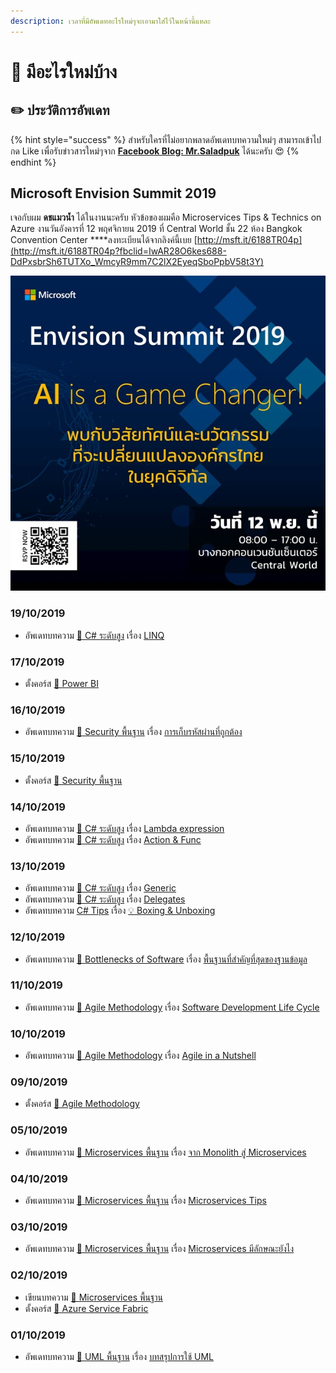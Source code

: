 ```yaml
---
description: เวลาที่มีอัพเดทอะไรใหม่ๆจะเอามาใส่ไว้ในหน้านี้แหละ
---
```


# 📰 มีอะไรใหม่บ้าง

## ✏️ ประวัติการอัพเดท

{% hint style="success" %}
สำหรับใครที่ไม่อยากพลาดอัพเดทบทความใหม่ๆ สามารถเข้าไปกด Like เพื่อรับข่าวสารใหม่ๆจาก [**Facebook Blog: Mr.Saladpuk**](https://www.facebook.com/mr.saladpuk) ได้นะครับ 😍
{% endhint %}

## **Microsoft Envision Summit 2019** 

เจอกับผม **ดชแมวน้ำ** ได้ในงานนะครับ หัวข้อของผมคือ Microservices Tips & Technics on Azure งานวันอังคารที่ 12 พฤศจิกายน 2019 ที่ Central World ชั้น 22 ห้อง Bangkok Convention Center ****ลงทะเบียนได้จากลิงค์นี้เบย [http://msft.it/6188TR04p](http://msft.it/6188TR04p?fbclid=IwAR28O6kes688-DdPxsbrSh6TUTXo_WmcyR9mm7C2lX2EyeqSboPpbV58t3Y)

![](../.gitbook/assets/image%20%28178%29.png)

### 19/10/2019

* อัพเดทบทความ [👨 C\# ระดับสูง](https://saladpuk.gitbook.io/learn/beginner-1/csharp101/advanced) เรื่อง [LINQ](https://saladpuk.gitbook.io/learn/beginner-1/csharp101/advanced/linq-demo)

### 17/10/2019

* ตั้งคอร์ส [👶 Power BI](https://saladpuk.gitbook.io/learn/cloud/power-bi)

### 16/10/2019

* อัพเดทบทความ [👦 Security พื้นฐาน](https://saladpuk.gitbook.io/learn/basic/security101) เรื่อง [การเก็บรหัสผ่านที่ถูกต้อง](https://saladpuk.gitbook.io/learn/basic/security101/secure-password)

### 15/10/2019

* ตั้งคอร์ส [👦 Security พื้นฐาน](https://saladpuk.gitbook.io/learn/basic/security101)

### 14/10/2019

* อัพเดทบทความ [👨 C\# ระดับสูง](https://saladpuk.gitbook.io/learn/beginner-1/csharp101/advanced) เรื่อง [Lambda expression](https://saladpuk.gitbook.io/learn/beginner-1/csharp101/advanced/lambda-expression)
* อัพเดทบทความ [👨 C\# ระดับสูง](https://saladpuk.gitbook.io/learn/beginner-1/csharp101/advanced) เรื่อง [Action & Func](https://saladpuk.gitbook.io/learn/beginner-1/csharp101/advanced/action-and-func)

### 13/10/2019

* อัพเดทบทความ [👨 C\# ระดับสูง](https://saladpuk.gitbook.io/learn/beginner-1/csharp101/advanced) เรื่อง [Generic](https://saladpuk.gitbook.io/learn/beginner-1/csharp101/advanced/generic)
* อัพเดทบทความ [👨 C\# ระดับสูง](https://saladpuk.gitbook.io/learn/beginner-1/csharp101/advanced) เรื่อง [Delegates](https://saladpuk.gitbook.io/learn/beginner-1/csharp101/advanced/delegates)
* อัพเดทบทความ [C\# Tips](https://saladpuk.gitbook.io/learn/beginner-1/csharp101/tips) เรื่อง [💡 Boxing & Unboxing](https://saladpuk.gitbook.io/learn/beginner-1/csharp101/tips/boxing-and-unboxing)

### 12/10/2019

* อัพเดทบทความ [👦 Bottlenecks of Software](https://saladpuk.gitbook.io/learn/basic/bottlenecks) เรื่อง [พื้นฐานที่สำคัญที่สุดของฐานข้อมูล](https://saladpuk.gitbook.io/learn/basic/bottlenecks/work-with-db)

### 11/10/2019

* อัพเดทบทความ [👦 Agile Methodology](https://saladpuk.gitbook.io/learn/basic/agile-methodology) เรื่อง [Software Development Life Cycle](https://saladpuk.gitbook.io/learn/basic/agile-methodology/sdlc)

### 10/10/2019

* อัพเดทบทความ [👦 Agile Methodology](https://saladpuk.gitbook.io/learn/basic/agile-methodology) เรื่อง [Agile in a Nutshell](https://saladpuk.gitbook.io/learn/basic/agile-methodology/agile-in-a-nutshell)

### 09/10/2019

* ตั้งคอร์ส [👦 Agile Methodology](https://saladpuk.gitbook.io/learn/basic/agile-methodology)

### 05/10/2019

* อัพเดทบทความ [👶 Microservices พื้นฐาน](https://saladpuk.gitbook.io/learn/basic/microservices) เรื่อง [จาก Monolith สู่ Microservices](https://saladpuk.gitbook.io/learn/basic/microservices/monolith-services)

### 04/10/2019

* อัพเดทบทความ [👶 Microservices พื้นฐาน](https://saladpuk.gitbook.io/learn/basic/microservices) เรื่อง [Microservices Tips](https://saladpuk.gitbook.io/learn/basic/microservices/tips)

### 03/10/2019

* อัพเดทบทความ [👶 Microservices พื้นฐาน](https://saladpuk.gitbook.io/learn/basic/microservices) เรื่อง [Microservices มีลักษณะยังไง](https://saladpuk.gitbook.io/learn/basic/microservices/microservices)

### 02/10/2019

* เขียนบทความ [👶 Microservices พื้นฐาน](https://saladpuk.gitbook.io/learn/basic/microservices)
* ตั้งคอร์ส [👶 Azure Service Fabric](https://saladpuk.gitbook.io/learn/cloud/azure-service-fabric)

### 01/10/2019

* อัพเดทบทความ [👶 UML พื้นฐาน](https://saladpuk.gitbook.io/learn/basic/uml) เรื่อง [บทสรุปการใช้ UML](https://saladpuk.gitbook.io/learn/basic/uml/summary)

